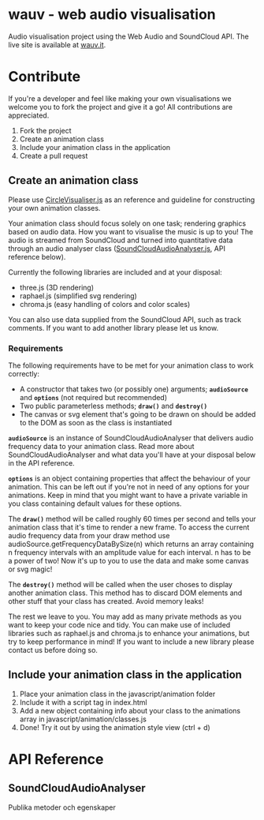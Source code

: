 # wauv - web audio visualisation
Audio visualisation project using the Web Audio and SoundCloud API. The live site is available at [wauv.it](http://wauv.it).

# Contribute
If you're a developer and feel like making your own visualisations we welcome you to fork the project and give it a go! All contributions are appreciated.

1. Fork the project
2. Create an animation class
3. Include your animation class in the application
4. Create a pull request

## Create an animation class
Please use [CircleVisualiser.js](javascript/animation/CircleVisualiser.js) as an reference and guideline for constructing your own animation classes.

Your animation class should focus solely on one task; rendering graphics based on audio data. How you want to visualise the music is up to you! The audio is streamed from SoundCloud and turned into quantitative data through an audio analyser class ([SoundCloudAudioAnalyser.js](javascript/SoundCloudAudioAnalyser.js), API reference below).

Currently the following libraries are included and at your disposal:
* three.js (3D rendering)
* raphael.js (simplified svg rendering)
* chroma.js (easy handling of colors and color scales)

You can also use data supplied from the SoundCloud API, such as track comments. If you want to add another library please let us know.

### Requirements
The following requirements have to be met for your animation class to work correctly:
* A constructor that takes two (or possibly one) arguments; **`audioSource`** and **`options`** (not required but recommended)
* Two public parameterless methods; **`draw()`** and **`destroy()`**
* The canvas or svg element that's going to be drawn on should be added to the DOM as soon as the class is instantiated

**`audioSource`** is an instance of SoundCloudAudioAnalyser that delivers audio frequency data to your animation class. Read more about SoundCloudAudioAnalyser and what data you'll have at your disposal below in the API reference.

**`options`** is an object containing properties that affect the behaviour of your animation. This can be left out if you're not in need of any options for your animations. Keep in mind that you might want to have a private variable in you class containing default values for these options.

The **`draw()`** method will be called roughly 60 times per second and tells your animation class that it's time to render a new frame. To access the current audio frequency data from your draw method use audioSource.getFrequencyDataBySize(n) which returns an array containing n frequency intervals with an amplitude value for each interval. n has to be a power of two! Now it's up to you to use the data and make some canvas or svg magic!

The **`destroy()`** method will be called when the user choses to display another animation class. This method has to discard DOM elements and other stuff that your class has created. Avoid memory leaks!

The rest we leave to you. You may add as many private methods as you want to keep your code nice and tidy. You can make use of included libraries such as raphael.js and chroma.js to enhance your animations, but try to keep performance in mind! If you want to include a new library please contact us before doing so.

## Include your animation class in the application
1. Place your animation class in the javascript/animation folder
2. Include it with a script tag in index.html
3. Add a new object containing info about your class to the animations array in javascript/animation/classes.js
4. Done! Try it out by using the animation style view (ctrl + d)

# API Reference
## SoundCloudAudioAnalyser
Publika metoder och egenskaper
